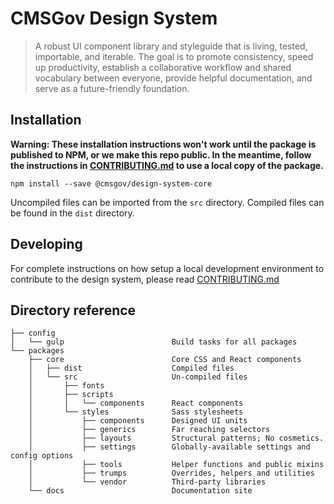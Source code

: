 # CMSGov Design System

> A robust UI component library and styleguide that is living, tested, importable, and iterable. The goal is to promote consistency, speed up productivity, establish a collaborative workflow and shared vocabulary between everyone, provide helpful documentation, and serve as a future-friendly foundation.


## Installation

**Warning: These installation instructions won't work until the package is published to NPM, or we make this repo public. In the meantime, follow the instructions in [CONTRIBUTING.md](CONTRIBUTING.md) to use a local copy of the package.**

```
npm install --save @cmsgov/design-system-core
```

Uncompiled files can be imported from the `src` directory. Compiled files can be found in the `dist` directory.

## Developing

For complete instructions on how setup a local development environment to contribute to the design system, please read [CONTRIBUTING.md](CONTRIBUTING.md)

## Directory reference
<!-- You can regenerate the tree by running tree -d -I "node_modules" -->

```
├── config
│   └── gulp                        Build tasks for all packages
└── packages
    ├── core                        Core CSS and React components
    │   ├── dist                    Compiled files
    │   └── src                     Un-compiled files
    │       ├── fonts
    │       ├── scripts
    │       │   └── components      React components
    │       └── styles              Sass stylesheets
    │           ├── components      Designed UI units
    │           ├── generics        Far reaching selectors
    │           ├── layouts         Structural patterns; No cosmetics.
    │           ├── settings        Globally-available settings and config options
    │           ├── tools           Helper functions and public mixins
    │           ├── trumps          Overrides, helpers and utilities
    │           └── vendor          Third-party libraries
    └── docs                        Documentation site
```
